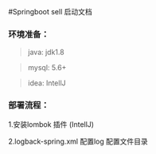 #Springboot sell 启动文档

### 环境准备：
> java:  jdk1.8

> mysql: 5.6+

> idea:  IntellJ
> 

### 部署流程：

1.安装lombok 插件 (IntellJ)

2.logback-spring.xml 配置log 配置文件目录
